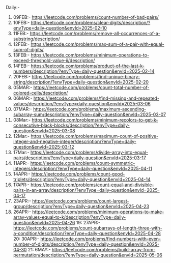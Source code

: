 Daily:- 
01. 09FEB:- https://leetcode.com/problems/count-number-of-bad-pairs/
02. 10FEB:- https://leetcode.com/problems/clear-digits/description/?envType=daily-question&envId=2025-02-10
03. 11FEB:- https://leetcode.com/problems/remove-all-occurrences-of-a-substring/description/
04. 12FEB:- https://leetcode.com/problems/max-sum-of-a-pair-with-equal-sum-of-digits/
05. 13FEB:- https://leetcode.com/problems/minimum-operations-to-exceed-threshold-value-ii/description/
06. 14FEB:- https://leetcode.com/problems/product-of-the-last-k-numbers/description/?envType=daily-question&envId=2025-02-14
07. 20FEB:- https://leetcode.com/problems/find-unique-binary-string/description/?envType=daily-question&envId=2025-02-20
08. 05MAR:- https://leetcode.com/problems/count-total-number-of-colored-cells/description/
09. 06MAR:- https://leetcode.com/problems/find-missing-and-repeated-values/description/?envType=daily-question&envId=2025-03-06
10. 07MAR:- https://leetcode.com/problems/maximum-ascending-subarray-sum/description/?envType=daily-question&envId=2025-03-07
11. 08Mar:- https://leetcode.com/problems/minimum-recolors-to-get-k-consecutive-black-blocks/description/?envType=daily-question&envId=2025-03-08
12. 12Mar:- https://leetcode.com/problems/maximum-count-of-positive-integer-and-negative-integer/description/?envType=daily-question&envId=2025-03-12
13. 17Mar:- https://leetcode.com/problems/divide-array-into-equal-pairs/description/?envType=daily-question&envId=2025-03-17
14. 11APR:- https://leetcode.com/problems/count-symmetric-integers/description/?envType=daily-question&envId=2025-04-11
15. 14APR:- https://leetcode.com/problems/count-good-triplets/description/?envType=daily-question&envId=2025-04-14
16. 17APR:- https://leetcode.com/problems/count-equal-and-divisible-pairs-in-an-array/description/?envType=daily-question&envId=2025-04-17
17. 23APR:- https://leetcode.com/problems/count-largest-group/description/?envType=daily-question&envId=2025-04-23
18. 26APR:- https://leetcode.com/problems/minimum-operations-to-make-array-values-equal-to-k/description/?envType=daily-question&envId=2025-04-26
19: 27APR:- https://leetcode.com/problems/count-subarrays-of-length-three-with-a-condition/description/?envType=daily-question&envId=2025-04-28
20: 30APR:- https://leetcode.com/problems/find-numbers-with-even-number-of-digits/description/?envType=daily-question&envId=2025-04-30
21: 6MAY:- https://leetcode.com/problems/build-array-from-permutation/description/?envType=daily-question&envId=2025-05-06

